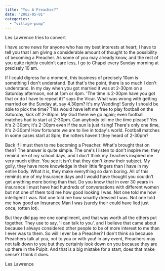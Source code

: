 ```yaml
---
title: "You A Preacher?"
date: "2002-05-01"
categories: 
  - "village-pump"
---
```


Les Lawrence tries to convert

I have some news for anyone who has my best interests at heart; I have to tell you that I am giving a considerable amount of thought to the possibility of becoming a Preacher. As some of you may already know, and the rest of you quite rightly couldn't care less, I go to Chapel every Sunday morning at precisely 10 am.

If I could digress for a moment, this business of precisely 10am is something I don't understand. But that's the point, there is so much I don't understand. In my day when you got married it was at 2-30pm on a Saturday afternoon, not at 1pm or 4pm. 'The time is 2-30pm have you got that or do I have to repeat it?' says the Vicar. What was wrong with getting married on the Sunday at, say 4.30pm? It's my Wedding! Surely I should be able to pick the time? This would have left me free to play football on the Saturday, kick off 2-30pm. My God there we go again; even football matches had to start at 2-30pm. Can anybody tell me the time please? Yes it's 2-30pm; it's 2-30pm even if the sun is just rising! There's only one time, it's 2-30pm! How fortunate we are to live in today's world. Football matches in some cases start at 8pm; the rotters haven't they heard of 2-30pm?

Back if I must then to me becoming a Preacher. What's brought that on then? The answer is quite simple. The one's I listen to don't inspire me; they remind me of my school days, and I don't think my Teachers inspired me very much either. You see it isn't that they don't know their subject. My golly, they have more knowledge in their little fingers than I have in my entire body. What it is, they make everything so darn boring. All of this reminds me of my Insurance days and I would have thought you couldn't get anything more boring than that. Do you know that in over 30 years in insurance I must have had hundreds of conversations with different women but not one of them told me how good looking I was. Not one told me how intelligent I was. Not one told me how smartly dressed I was. Not one told me how good an Insurance Man I was (surely their could have lied just once, rotten lot).

But they did pay me one compliment, and that was worth all the others put together. They use to say, 'I can talk to you', and I believe that came about because I always considered other people to be of more interest to me than I ever was to them. So will I ever be a Preacher? I don't think so because Preachers talk at you, not to you or with you! In any event, Preachers may not talk down to you but they certainly look down on you because they are up there in the Pulpit. And that is a big mistake for a start, does that make sense? I think it does.

Les Lawrence
